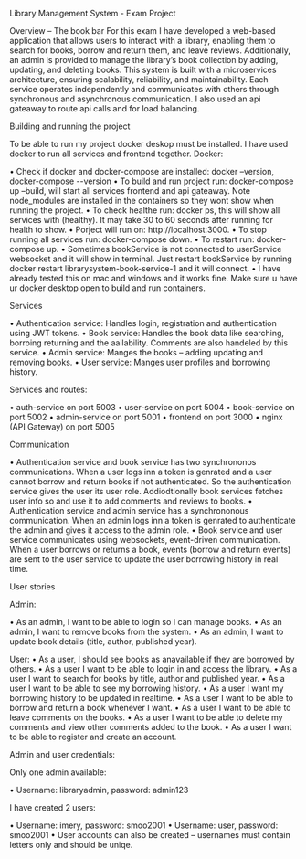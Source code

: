 Library Management System - Exam Project

Overview – The book bar
For this exam I have developed a web-based application that allows users to interact with a library, enabling them to search for books, borrow and return them, and leave reviews. Additionally, an admin is provided to manage the library’s book collection by adding, updating, and deleting books.
This system is built with a microservices architecture, ensuring scalability, reliability, and maintainability. Each service operates independently and communicates with others through synchronous and asynchronous communication. I also used an api gateaway to route api calls and for load balancing.

Building and running the project

To be able to run my project docker deskop must be installed. I have used docker to run all services and frontend together. Docker:

•	Check if docker and docker-compose are installed: docker –version, docker-compose --version
•	To build and run project run: docker-compose up –build, will start all services frontend and api gateaway. Note node_modules are installed in the containers so they wont show when running the project. 
•	To check healthe run: docker ps, this will show all services with (healthy). It may take 30 to 60 seconds after running for health to show. 
•	Porject will run on: http://localhost:3000.
•	To stop running all services run: docker-compose down.
•	To restart run: docker-compose up.
•	Sometimes bookService is not connected to userService websocket and it will show in terminal. Just restart bookService by running docker restart librarysystem-book-service-1 and it will connect.
•	I have already tested this on mac and windows and it works fine. Make sure u have ur docker desktop open to build and run containers.

Services

•	Authentication service: Handles login, registration and authentication using JWT tokens. 
•	Book service: Handles the book data like searching, borroing returning and the aailability. Comments are also handeled by this service. 
•	Admin service: Manges the books – adding updating and removing books. 
•	User service: Manges user profiles and borrowing history. 


Services and routes:

•	auth-service on port 5003
•	user-service on port 5004
•	book-service on port 5002
•	admin-service on port 5001
•	frontend on port 3000
•	nginx (API Gateway) on port 5005

Communication

•	Authentication service and book service has two synchrononos communications. When a user logs inn a token is genrated and a user cannot borrow and return books if not authenticated. So the authentication service gives the user its user role. Addiodtionally book services fetches user info so and use it to add comments and reviews to books. 
•	Authentication service and admin service has a synchrononous communication. When an admin logs inn a token is genrated to authenticate the admin and gives it access to the admin role. 
•	Book service and user service communicates using websockets, event-driven communication. When a user borrows or returns a book, events (borrow and return events) are sent to the user service to update the user borrowing history in real time. 

User stories

Admin:

•	As an admin, I want to be able to login so I can manage books.
•	As an admin, I want to remove books from the system.
•	As an admin, I want to update book details (title, author, published year).

User:
•	As a user, I should see books as anavailable if they are borrowed by others. 
•	As a user I want to be able to login in and access the library.
•	As a user I want to search for books by title, author and published year.
•	As a user I want to be able to see my borrowing history. 
•	As a user I want my borrowing history to be updated in realtime. 
•	As a user I want to be able to borrow and return a book whenever I want. 
•	As a user I want to be able to leave comments on the books.
•	As a user I want to be able to delete my comments and view other comments added to the book. 
•	As a user I want to be able to register and create an account. 


Admin and user credentials:

Only one admin available: 

•	Username: libraryadmin, password: admin123

I have created 2 users:

•	Username: imery, password: smoo2001
•	Username: user, password: smoo2001
•	User accounts can also be created – usernames must contain letters only and should be uniqe.  
